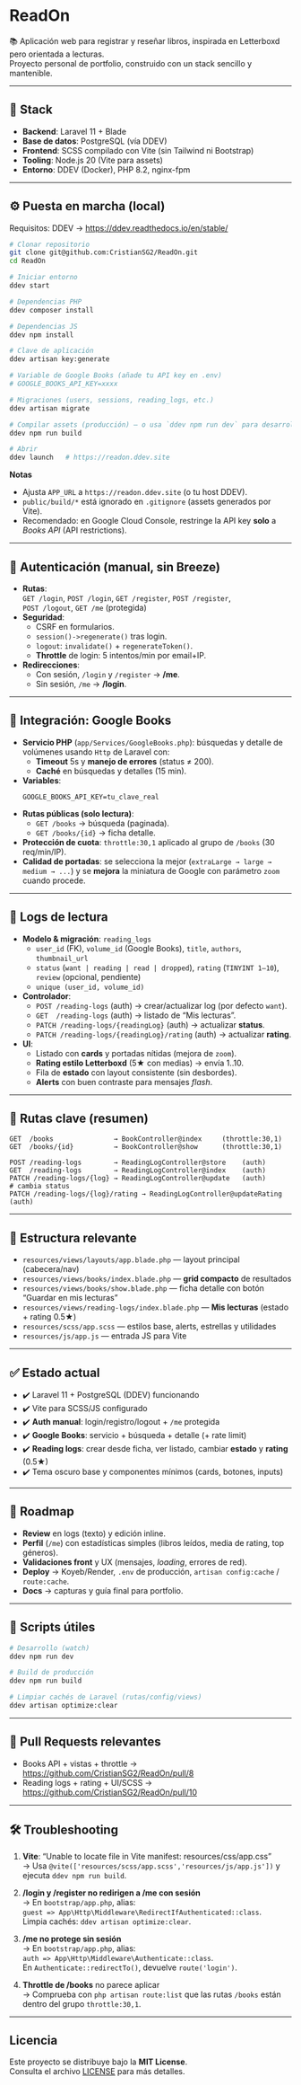 # ReadOn

📚 Aplicación web para registrar y reseñar libros, inspirada en Letterboxd pero orientada a lecturas.  
Proyecto personal de portfolio, construido con un stack sencillo y mantenible.

---

## 🚀 Stack

- **Backend**: Laravel 11 + Blade  
- **Base de datos**: PostgreSQL (vía DDEV)  
- **Frontend**: SCSS compilado con Vite (sin Tailwind ni Bootstrap)  
- **Tooling**: Node.js 20 (Vite para assets)  
- **Entorno**: DDEV (Docker), PHP 8.2, nginx-fpm

---

## ⚙️ Puesta en marcha (local)

Requisitos: DDEV → https://ddev.readthedocs.io/en/stable/

```bash
# Clonar repositorio
git clone git@github.com:CristianSG2/ReadOn.git
cd ReadOn

# Iniciar entorno
ddev start

# Dependencias PHP
ddev composer install

# Dependencias JS
ddev npm install

# Clave de aplicación
ddev artisan key:generate

# Variable de Google Books (añade tu API key en .env)
# GOOGLE_BOOKS_API_KEY=xxxx

# Migraciones (users, sessions, reading_logs, etc.)
ddev artisan migrate

# Compilar assets (producción) — o usa `ddev npm run dev` para desarrollo
ddev npm run build

# Abrir
ddev launch   # https://readon.ddev.site
```

**Notas**  
- Ajusta `APP_URL` a `https://readon.ddev.site` (o tu host DDEV).  
- `public/build/*` está ignorado en `.gitignore` (assets generados por Vite).  
- Recomendado: en Google Cloud Console, restringe la API key **solo** a *Books API* (API restrictions).

---

## 🔐 Autenticación (manual, sin Breeze)

- **Rutas**:  
  `GET /login`, `POST /login`, `GET /register`, `POST /register`,  
  `POST /logout`, `GET /me` (protegida)
- **Seguridad**:
  - CSRF en formularios.
  - `session()->regenerate()` tras login.
  - `logout`: `invalidate()` + `regenerateToken()`.
  - **Throttle** de login: 5 intentos/min por email+IP.
- **Redirecciones**:
  - Con sesión, `/login` y `/register` → **/me**.
  - Sin sesión, `/me` → **/login**.

---

## 🔎 Integración: Google Books

- **Servicio PHP** (`app/Services/GoogleBooks.php`): búsquedas y detalle de volúmenes usando `Http` de Laravel con:
  - **Timeout** 5s y **manejo de errores** (status ≠ 200).  
  - **Caché** en búsquedas y detalles (15 min).  
- **Variables**:
  ```env
  GOOGLE_BOOKS_API_KEY=tu_clave_real
  ```
- **Rutas públicas (solo lectura)**:
  - `GET /books` → búsqueda (paginada).  
  - `GET /books/{id}` → ficha detalle.  
- **Protección de cuota**: `throttle:30,1` aplicado al grupo de `/books` (30 req/min/IP).  
- **Calidad de portadas**: se selecciona la mejor (`extraLarge → large → medium → ...`) y se **mejora** la miniatura de Google con parámetro `zoom` cuando procede.

---

## 📘 Logs de lectura

- **Modelo & migración**: `reading_logs`
  - `user_id` (FK), `volume_id` (Google Books), `title`, `authors`, `thumbnail_url`
  - `status` (`want | reading | read | dropped`), `rating` (`TINYINT 1–10`), `review` (opcional, pendiente)
  - `unique (user_id, volume_id)`
- **Controlador**:
  - `POST /reading-logs` (auth) → crear/actualizar log (por defecto `want`).  
  - `GET  /reading-logs` (auth) → listado de “Mis lecturas”.  
  - `PATCH /reading-logs/{readingLog}` (auth) → actualizar **status**.  
  - `PATCH /reading-logs/{readingLog}/rating` (auth) → actualizar **rating**.
- **UI**:
  - Listado con **cards** y portadas nítidas (mejora de `zoom`).  
  - **Rating estilo Letterboxd** (5★ con medias) → envía 1..10.  
  - Fila de **estado** con layout consistente (sin desbordes).  
  - **Alerts** con buen contraste para mensajes *flash*.

---

## 🧭 Rutas clave (resumen)

```text
GET  /books               → BookController@index     (throttle:30,1)
GET  /books/{id}          → BookController@show      (throttle:30,1)

POST /reading-logs        → ReadingLogController@store    (auth)
GET  /reading-logs        → ReadingLogController@index    (auth)
PATCH /reading-logs/{log} → ReadingLogController@update   (auth)      # cambia status
PATCH /reading-logs/{log}/rating → ReadingLogController@updateRating  (auth)
```

---

## 📂 Estructura relevante

- `resources/views/layouts/app.blade.php` — layout principal (cabecera/nav)  
- `resources/views/books/index.blade.php` — **grid compacto** de resultados  
- `resources/views/books/show.blade.php` — ficha detalle con botón “Guardar en mis lecturas”  
- `resources/views/reading-logs/index.blade.php` — **Mis lecturas** (estado + rating 0.5★)  
- `resources/scss/app.scss` — estilos base, alerts, estrellas y utilidades  
- `resources/js/app.js` — entrada JS para Vite

---

## ✅ Estado actual

- ✔️ Laravel 11 + PostgreSQL (DDEV) funcionando  
- ✔️ Vite para SCSS/JS configurado  
- ✔️ **Auth manual**: login/registro/logout + `/me` protegida  
- ✔️ **Google Books**: servicio + búsqueda + detalle (+ rate limit)  
- ✔️ **Reading logs**: crear desde ficha, ver listado, cambiar **estado** y **rating** (0.5★)  
- ✔️ Tema oscuro base y componentes mínimos (cards, botones, inputs)

---

## 📑 Roadmap

- **Review** en logs (texto) y edición inline.  
- **Perfil** (`/me`) con estadísticas simples (libros leídos, media de rating, top géneros).  
- **Validaciones front** y UX (mensajes, *loading*, errores de red).  
- **Deploy** → Koyeb/Render, `.env` de producción, `artisan config:cache` / `route:cache`.  
- **Docs** → capturas y guía final para portfolio.

---

## 🧰 Scripts útiles

```bash
# Desarrollo (watch)
ddev npm run dev

# Build de producción
ddev npm run build

# Limpiar cachés de Laravel (rutas/config/views)
ddev artisan optimize:clear
```

---

## 🔗 Pull Requests relevantes

- Books API + vistas + throttle → https://github.com/CristianSG2/ReadOn/pull/8  
- Reading logs + rating + UI/SCSS → https://github.com/CristianSG2/ReadOn/pull/10

---

## 🛠️ Troubleshooting

1) **Vite**: “Unable to locate file in Vite manifest: resources/css/app.css”  
   → Usa `@vite(['resources/scss/app.scss','resources/js/app.js'])` y ejecuta `ddev npm run build`.

2) **/login y /register no redirigen a /me con sesión**  
   → En `bootstrap/app.php`, alias:  
   `guest => App\Http\Middleware\RedirectIfAuthenticated::class`.  
   Limpia cachés: `ddev artisan optimize:clear`.

3) **/me no protege sin sesión**  
   → En `bootstrap/app.php`, alias:  
   `auth => App\Http\Middleware\Authenticate::class`.  
   En `Authenticate::redirectTo()`, devuelve `route('login')`.

4) **Throttle de /books** no parece aplicar  
   → Comprueba con `php artisan route:list` que las rutas `/books` están dentro del grupo `throttle:30,1`.

---

## Licencia

Este proyecto se distribuye bajo la **MIT License**.  
Consulta el archivo [LICENSE](./LICENSE) para más detalles.
